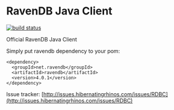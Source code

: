 # RavenDB Java Client

[![build status](https://travis-ci.org/ravendb/ravendb-jvm-client.svg?branch=v4.0)](https://travis-ci.org/ravendb/ravendb-jvm-client)

Official RavenDB Java Client

Simply put ravendb dependency to your pom:

```
<dependency>
  <groupId>net.ravendb</groupId>
  <artifactId>ravendb</artifactId>
  <version>4.0.1</version>
</dependency>
```


Issue tracker: [http://issues.hibernatingrhinos.com/issues/RDBC](http://issues.hibernatingrhinos.com/issues/RDBC)